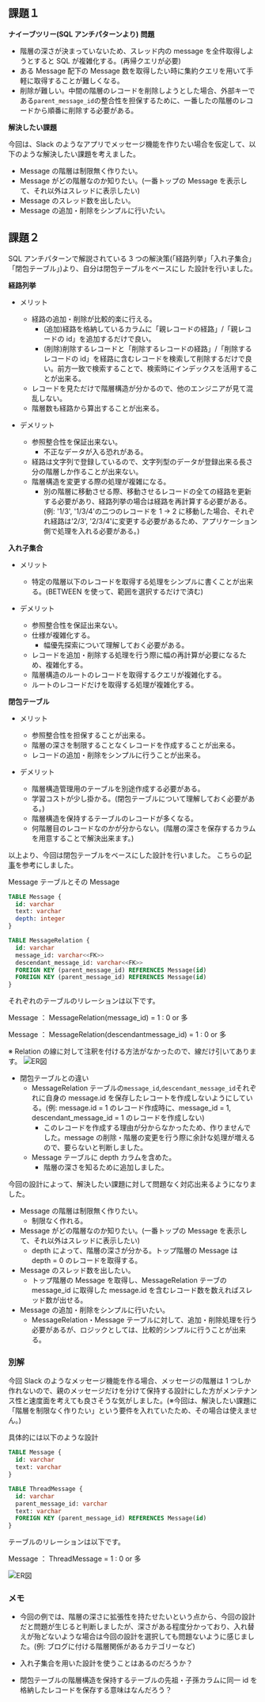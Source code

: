 ## 課題１

**ナイーブツリー(SQL アンチパターンより)**
**問題**

- 階層の深さが決まっていないため、スレッド内の message を全件取得しようとすると SQL が複雑化する。(再帰クエリが必要)
- ある Message 配下の Message 数を取得したい時に集約クエリを用いて手軽に取得することが難しくなる。
- 削除が難しい。中間の階層のレコードを削除しようとした場合、外部キーである`parent_message_id`の整合性を担保するために、一番したの階層のレコードから順番に削除する必要がある。

**解決したい課題**

今回は、Slack のようなアプリでメッセージ機能を作りたい場合を仮定して、以下のような解決したい課題を考えました。

- Message の階層は制限無く作りたい。
- Message がどの階層なのか知りたい。(一番トップの Message を表示して、それ以外はスレッドに表示したい)
- Message のスレッド数を出したい。
- Message の追加・削除をシンプルに行いたい。

## 課題２

SQL アンチパターンで解説されている 3 つの解決策(「経路列挙」「入れ子集合」「閉包テーブル」)より、自分は閉包テーブルをベースにし
た設計を行いました。

**経路列挙**

- メリット

  - 経路の追加・削除が比較的楽に行える。
    - (追加)経路を格納しているカラムに「親レコードの経路」/「親レコードの id」を追加するだけで良い。
    - (削除)削除するレコードと「削除するレコードの経路」/「削除するレコードの id」を経路に含むレコードを検索して削除するだけで良い。前方一致で検索することで、検索時にインデックスを活用することが出来る。
  - レコードを見ただけで階層構造が分かるので、他のエンジニアが見て混乱しない。
  - 階層数も経路から算出することが出来る。

- デメリット

  - 参照整合性を保証出来ない。
    - 不正なデータが入る恐れがある。
  - 経路は文字列で登録しているので、文字列型のデータが登録出来る長さ分の階層しか作ることが出来ない。
  - 階層構造を変更する際の処理が複雑になる。
    - 別の階層に移動させる際、移動させるレコードの全ての経路を更新する必要があり、経路列挙の場合は経路を再計算する必要がある。(例: '1/3', '1/3/4'の二つのレコードを 1 -> 2 に移動した場合、それぞれ経路は'2/3', '2/3/4'に変更する必要があるため、アプリケーション側で処理を入れる必要がある。)

**入れ子集合**

- メリット

  - 特定の階層以下のレコードを取得する処理をシンプルに書くことが出来る。(BETWEEN を使って、範囲を選択するだけで済む)

- デメリット

  - 参照整合性を保証出来ない。
  - 仕様が複雑化する。
    - 幅優先探索について理解しておく必要がある。
  - レコードを追加・削除する処理を行う際に幅の再計算が必要になるため、複雑化する。
  - 階層構造のルートのレコードを取得するクエリが複雑化する。
  - ルートのレコードだけを取得する処理が複雑化する。

**閉包テーブル**

- メリット

  - 参照整合性を担保することが出来る。
  - 階層の深さを制限することなくレコードを作成することが出来る。
  - レコードの追加・削除をシンプルに行うことが出来る。

- デメリット

  - 階層構造管理用のテーブルを別途作成する必要がある。
  - 学習コストが少し掛かる。(閉包テーブルについて理解しておく必要がある。)
  - 階層構造を保持するテーブルのレコードが多くなる。
  - 何階層目のレコードなのかが分からない。(階層の深さを保存するカラムを用意することで解決出来ます。)

以上より、今回は閉包テーブルをベースにした設計を行いました。
こちらの[記事](https://medium.com/mixi-developers/tree-structure-in-rdb-4ba3f36d8565)を参考にしました。

Message テーブルとその Message

```sql
TABLE Message {
  id: varchar
  text: varchar
  depth: integer
}

TABLE MessageRelation {
  id: varchar
  message_id: varchar<<FK>>
  descendant_message_id: varchar<<FK>>
  FOREIGN KEY (parent_message_id) REFERENCES Message(id)
  FOREIGN KEY (parent_message_id) REFERENCES Message(id)
}
```

それぞれのテーブルのリレーションは以下です。

Message ： MessageRelation(message_id) = 1 : 0 or 多

Message ： MessageRelation(descendantmessage_id) = 1 : 0 or 多

※ Relation の線に対して注釈を付ける方法がなかったので、線だけ引いてあります。
![ER図](./er-diagram1.png)

- 閉包テーブルとの違い
  - MessageRelation テーブルの`message_id`,`descendant_message_id`それぞれに自身の message.id を保存したレコートを作成しないようにしている。(例: message.id = 1 のレコード作成時に、message_id = 1, descendant_message_id = 1 のレコードを作成しない)
    - このレコードを作成する理由が分からなかったため、作りませんでした。message の削除・階層の変更を行う際に余計な処理が増えるので、要らないと判断しました。
  - Message テーブルに depth カラムを含めた。
    - 階層の深さを知るために追加しました。

今回の設計によって、解決したい課題に対して問題なく対応出来るようになりました。

- Message の階層は制限無く作りたい。
  - 制限なく作れる。
- Message がどの階層なのか知りたい。(一番トップの Message を表示して、それ以外はスレッドに表示したい)
  - depth によって、階層の深さが分かる。トップ階層の Message は depth = 0 のレコードを取得する。
- Message のスレッド数を出したい。
  - トップ階層の Message を取得し、MessageRelation テーブの message_id に取得した message.id を含むレコード数を数えればスレッド数が出せる。
- Message の追加・削除をシンプルに行いたい。
  - MessageRelation・Message テーブルに対して、追加・削除処理を行う必要があるが、ロジックとしては、比較的シンプルに行うことが出来る。

### 別解

今回 Slack のようなメッセージ機能を作る場合、メッセージの階層は 1 つしか作れないので、親のメッセージだけを分けて保持する設計にした方がメンテナンス性と速度面を考えても良さそうな気がしました。(※今回は、解決したい課題に「階層を制限なく作りたい」という要件を入れていたため、その場合は使えません。)

具体的には以下のような設計

```sql
TABLE Message {
  id: varchar
  text: varchar
}

TABLE ThreadMessage {
  id: varchar
  parent_message_id: varchar
  text: varchar
  FOREIGN KEY (parent_message_id) REFERENCES Message(id)
}
```

テーブルのリレーションは以下です。

Message ： ThreadMessage = 1 : 0 or 多

![ER図](./er-diagram2.png)

### メモ

- 今回の例では、階層の深さに拡張性を持たせたいという点から、今回の設計だと問題が生じると判断しましたが、深さがある程度分かっており、入れ替えが殆どないような場合は今回の設計を選択しても問題ないように感じました。(例: ブログに付ける階層関係があるカテゴリーなど)

- 入れ子集合を用いた設計を使うことはあるのだろうか？
- 閉包テーブルの階層構造を保持するテーブルの先祖・子孫カラムに同一 id を格納したレコードを保存する意味はなんだろう？
